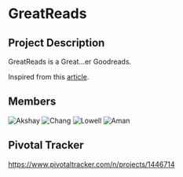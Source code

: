 # GreatReads

## Project Description 
GreatReads is a Great...er Goodreads. 

Inspired from this [article](https://medium.com/life-learning/amazon-kindle-the-sleeping-social-network-96ea85eb1df4).
## Members
![Akshay](http://i.imgur.com/84GnTK5.jpg)
![Chang](http://i.imgur.com/9c8CnbV.jpg)
![Lowell](http://i.imgur.com/9hydEGk.jpg)
![Aman](http://i.imgur.com/jX9FErp.jpg)

## Pivotal Tracker
https://www.pivotaltracker.com/n/projects/1446714

